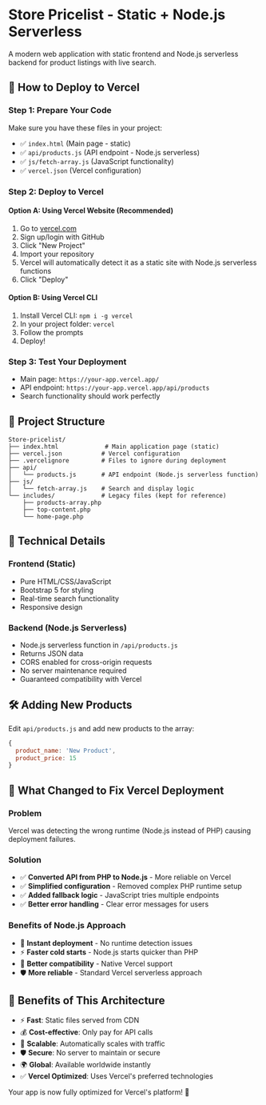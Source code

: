 # Store Pricelist - Static + Node.js Serverless

A modern web application with static frontend and Node.js serverless backend for product listings with live search.

## 🚀 How to Deploy to Vercel

### Step 1: Prepare Your Code
Make sure you have these files in your project:
- ✅ `index.html` (Main page - static)
- ✅ `api/products.js` (API endpoint - Node.js serverless)
- ✅ `js/fetch-array.js` (JavaScript functionality)
- ✅ `vercel.json` (Vercel configuration)

### Step 2: Deploy to Vercel

#### Option A: Using Vercel Website (Recommended)
1. Go to [vercel.com](https://vercel.com)
2. Sign up/login with GitHub
3. Click "New Project"
4. Import your repository
5. Vercel will automatically detect it as a static site with Node.js serverless functions
6. Click "Deploy"

#### Option B: Using Vercel CLI
1. Install Vercel CLI: `npm i -g vercel`
2. In your project folder: `vercel`
3. Follow the prompts
4. Deploy!

### Step 3: Test Your Deployment
- Main page: `https://your-app.vercel.app/`
- API endpoint: `https://your-app.vercel.app/api/products`
- Search functionality should work perfectly

## 📁 Project Structure
```
Store-pricelist/
├── index.html             # Main application page (static)
├── vercel.json           # Vercel configuration
├── .vercelignore         # Files to ignore during deployment
├── api/
│   └── products.js       # API endpoint (Node.js serverless function)
├── js/
│   └── fetch-array.js    # Search and display logic
└── includes/             # Legacy files (kept for reference)
    ├── products-array.php
    ├── top-content.php
    └── home-page.php
```

## 🔧 Technical Details

### Frontend (Static)
- Pure HTML/CSS/JavaScript
- Bootstrap 5 for styling
- Real-time search functionality
- Responsive design

### Backend (Node.js Serverless)
- Node.js serverless function in `/api/products.js`
- Returns JSON data
- CORS enabled for cross-origin requests
- No server maintenance required
- Guaranteed compatibility with Vercel

## 🛠️ Adding New Products
Edit `api/products.js` and add new products to the array:
```javascript
{
  product_name: 'New Product',
  product_price: 15
}
```

## 🔄 What Changed to Fix Vercel Deployment

### Problem
Vercel was detecting the wrong runtime (Node.js instead of PHP) causing deployment failures.

### Solution
- ✅ **Converted API from PHP to Node.js** - More reliable on Vercel
- ✅ **Simplified configuration** - Removed complex PHP runtime setup
- ✅ **Added fallback logic** - JavaScript tries multiple endpoints
- ✅ **Better error handling** - Clear error messages for users

### Benefits of Node.js Approach
- 🚀 **Instant deployment** - No runtime detection issues
- ⚡ **Faster cold starts** - Node.js starts quicker than PHP
- 🔄 **Better compatibility** - Native Vercel support
- 🛡️ **More reliable** - Standard Vercel serverless approach

## 🌟 Benefits of This Architecture
- ⚡ **Fast**: Static files served from CDN
- 💰 **Cost-effective**: Only pay for API calls
- 🔄 **Scalable**: Automatically scales with traffic
- 🛡️ **Secure**: No server to maintain or secure
- 🌍 **Global**: Available worldwide instantly
- ✅ **Vercel Optimized**: Uses Vercel's preferred technologies

Your app is now fully optimized for Vercel's platform! 🚀 